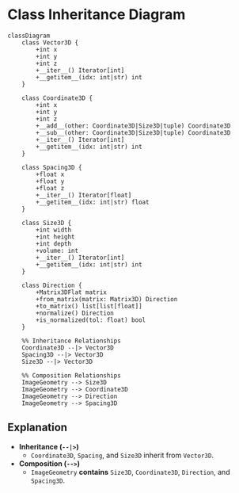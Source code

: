 # Class Inheritance Diagram

```mermaid
classDiagram
    class Vector3D {
        +int x
        +int y
        +int z
        +__iter__() Iterator[int]
        +__getitem__(idx: int|str) int
    }

    class Coordinate3D {
        +int x
        +int y
        +int z
        +__add__(other: Coordinate3D|Size3D|tuple) Coordinate3D
        +__sub__(other: Coordinate3D|Size3D|tuple) Coordinate3D
        +__iter__() Iterator[int]
        +__getitem__(idx: int|str) int
    }

    class Spacing3D {
        +float x
        +float y
        +float z
        +__iter__() Iterator[float]
        +__getitem__(idx: int|str) float
    }

    class Size3D {
        +int width
        +int height
        +int depth
        +volume: int
        +__iter__() Iterator[int]
        +__getitem__(idx: int|str) int
    }
    
    class Direction {
        +Matrix3DFlat matrix
        +from_matrix(matrix: Matrix3D) Direction
        +to_matrix() list[list[float]]
        +normalize() Direction
        +is_normalized(tol: float) bool
    }

    %% Inheritance Relationships
    Coordinate3D --|> Vector3D
    Spacing3D --|> Vector3D
    Size3D --|> Vector3D

    %% Composition Relationships
    ImageGeometry --> Size3D
    ImageGeometry --> Coordinate3D
    ImageGeometry --> Direction
    ImageGeometry --> Spacing3D
```

## Explanation

- **Inheritance (`--|>`)**
  - `Coordinate3D`, `Spacing`, and `Size3D` inherit from `Vector3D`.
- **Composition (`-->`)**
  - `ImageGeometry` **contains** `Size3D`, `Coordinate3D`, `Direction`, and `Spacing3D`.
